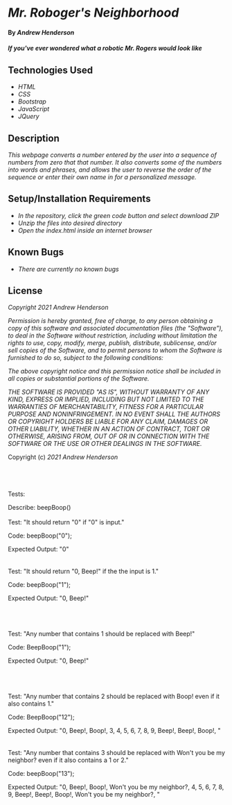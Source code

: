 # _Mr. Roboger's Neighborhood_

#### By _**Andrew Henderson**_

#### _If you've ever wondered what a robotic Mr. Rogers would look like_

## Technologies Used

* _HTML_
* _CSS_
* _Bootstrap_
* _JavaScript_
* _JQuery_

## Description

_This webpage converts a number entered by the user into a sequence of numbers from zero that that number. It also converts some of the numbers into words and phrases, and allows the user to reverse the order of the sequence or enter their own name in for a personalized message._

## Setup/Installation Requirements

* _In the repository, click the green code button and select download ZIP_
* _Unzip the files into desired directory_
* _Open the index.html inside an internet browser_

## Known Bugs

* _There are currently no known bugs_

## License

_Copyright 2021 Andrew Henderson_

_Permission is hereby granted, free of charge, to any person obtaining a copy of this software and associated documentation files (the "Software"), to deal in the Software without restriction, including without limitation the rights to use, copy, modify, merge, publish, distribute, sublicense, and/or sell copies of the Software, and to permit persons to whom the Software is furnished to do so, subject to the following conditions:_

_The above copyright notice and this permission notice shall be included in all copies or substantial portions of the Software._

_THE SOFTWARE IS PROVIDED "AS IS", WITHOUT WARRANTY OF ANY KIND, EXPRESS OR IMPLIED, INCLUDING BUT NOT LIMITED TO THE WARRANTIES OF MERCHANTABILITY, FITNESS FOR A PARTICULAR PURPOSE AND NONINFRINGEMENT. IN NO EVENT SHALL THE AUTHORS OR COPYRIGHT HOLDERS BE LIABLE FOR ANY CLAIM, DAMAGES OR OTHER LIABILITY, WHETHER IN AN ACTION OF CONTRACT, TORT OR OTHERWISE, ARISING FROM, OUT OF OR IN CONNECTION WITH THE SOFTWARE OR THE USE OR OTHER DEALINGS IN THE SOFTWARE._

Copyright (c) _2021_ _Andrew Henderson_
\
\
\
\
\
Tests:

Describe: beepBoop()
\
\
Test: "It should return "0" if "0" is input."

Code: beepBoop("0");

Expected Output: "0"
\
\
\
Test: "It should return "0, Beep!" if the the input is 1."


Code: beepBoop("1");

Expected Output: "0, Beep!"

\
\
\
Test: "Any number that contains 1 should be replaced with Beep!"

Code: BeepBoop("1");

Expected Output: "0, Beep!"

\
\
\
Test: "Any number that contains 2 should be replaced with Boop! even if it also contains 1."

Code: BeepBoop("12");

Expected Output: "0, Beep!, Boop!, 3, 4, 5, 6, 7, 8, 9, Beep!, Beep!, Boop!, "
\
\
\
Test: "Any number that contains 3 should be replaced with Won't you be my neighbor? even if it also contains a 1 or 2."

Code: beepBoop("13");

Expected Output: "0, Beep!, Boop!, Won't you be my neighbor?, 4, 5, 6, 7, 8, 9, Beep!, Beep!, Boop!, Won't you be my neighbor?, "